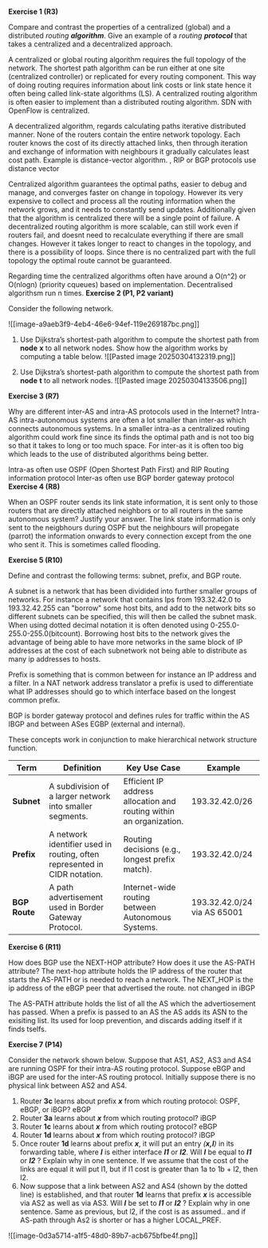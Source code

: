 **Exercise 1 (R3)**

Compare and contrast the properties of a centralized (global) and a distributed _routing **algorithm**_. Give an example of a _routing **protocol**_ that takes a centralized and a decentralized approach.

A centralized or global routing algorithm requires the full topology of the network. The shortest path algorithm can be run either at one site (centralized controller) or replicated for every routing component. This way of doing routing requires information about link costs or link state hence it often being called link-state algorithms (LS). A centralized routing algorithm is often easier to implement than a distributed routing algorithm.  SDN with OpenFlow is centralized.

A decentralized algorithm, regards calculating paths iterative distributed manner. None of the routers contain the entire network topology. Each router knows the cost of its directly attached links, then through iteration and exchange of information with neighbours it gradually calculates least cost path. Example is distance-vector algorithm.  , RIP or BGP protocols use distance vector

Centralized algorithm guarantees the optimal paths, easier to debug and manage, and converges faster on change in topology. However its very expensive to collect and process all the routing information when the network grows, and it needs to constantly send updates. Additionally given that the algorithm is centralized there will be a single point of failure. A decentralized routing algorithm is more scalable, can still work even if routers fail, and doesnt need to recalculate everything if there are small changes. However it takes longer to react to changes in the topology, and there is a possibility of loops. Since there is no centralized part with the full topology the optimal route cannot be guaranteed. 

Regarding time the centralized algorithms often have around a O(n^2) or O(nlogn) (priority cqueues) based on implementation. Decentralised algorithsm run n times.
**Exercise 2 (P1, P2 variant)**

Consider the following network.

![[image-a9aeb3f9-4eb4-46e6-94ef-119e269187bc.png]]

1. Use Dijkstra’s shortest-path algorithm to compute the shortest path from **node** **x** to all network nodes. Show how the algorithm works by computing a table below.
   ![[Pasted image 20250304132319.png]]

2. Use Dijkstra’s shortest-path algorithm to compute the shortest path from **node** **t** to all network nodes.
![[Pasted image 20250304133506.png]]


**Exercise 3 (R7)**

Why are different inter-AS and intra-AS protocols used in the Internet?
Intra-AS intra-autonomous systems are often a lot smaller than inter-as which connects autonomous systems. In a smaller intra-as a centralized routing algorithm could work fine since its finds the optimal path and is not too big so that it takes to long or too much space. For inter-as it is often too big which leads to the use of distributed algorithms being better. 

Intra-as often use OSPF (Open Shortest Path First) and RIP Routing information protocol
Inter-as often use BGP border gateway protocol
**Exercise 4 (R8)**

When an OSPF router sends its link state information, it is sent only to those routers that are directly attached neighbors or to all routers in the same autonomous system? Justify your answer. The link state information is only sent to the neigbhours during OSPF but the neighbours will propegate (parrot) the information onwards to every connection except from the one who sent it. This is sometimes called flooding.

**Exercise 5 (R10)**

Define and contrast the following terms: subnet, prefix, and BGP route.

A subnet is a network that has been dividided into further smaller groups of networks. For instance a network that contains Ips from 193.32.42.0 to 193.32.42.255 can "borrow" some host bits, and add to the network bits so different subnets can be specified, this will then be called the subnet mask. When using dotted decimal notation it is often denoted using 0-255.0-255.0-255.0\(bitcount). Borrowing host bits to the network gives the advantage of being able to have more networks in the same block of IP addresses at the cost of each subnetwork not being able to distribute as many ip addresses to hosts.

Prefix is something that is common between for instance an IP address and a filter. In a NAT network address translator a prefix is used to differentiate what IP addresses should go to which interface based on the longest common prefix.

BGP is border gateway protocol and defines rules for traffic within the AS IBGP and between ASes EGBP (external and internal).

These concepts work in conjunction to make hierarchical network structure function.


| Term          | Definition                                                                | Key Use Case                                                        | Example                     |
| ------------- | ------------------------------------------------------------------------- | ------------------------------------------------------------------- | --------------------------- |
| **Subnet**    | A subdivision of a larger network into smaller segments.                  | Efficient IP address allocation and routing within an organization. | 193.32.42.0/26              |
| **Prefix**    | A network identifier used in routing, often represented in CIDR notation. | Routing decisions (e.g., longest prefix match).                     | 193.32.42.0/24              |
| **BGP Route** | A path advertisement used in Border Gateway Protocol.                     | Internet-wide routing between Autonomous Systems.                   | 193.32.42.0/24 via AS 65001 |





**Exercise 6 (R11)**

How does BGP use the NEXT-HOP attribute? How does it use the AS-PATH attribute?
The next-hop attribute holds the IP address of the router that starts the AS-PATH or is needed to reach a network. The NEXT_HOP is the ip address of the eBGP peer that advertised the route. not changed in iBGP

The AS-PATH attribute holds the list of all the AS which the advertiosement has passed. When a prefix is passed to an AS the AS adds its ASN to the exisiting list. Its used for loop prevention, and discards adding itself if it finds tselfs.

**Exercise 7 (P14)**

Consider the network shown below. Suppose that AS1, AS2, AS3 and AS4 are running OSPF for their intra-AS routing protocol. Suppose eBGP and iBGP are used for the inter-AS routing protocol. Initially suppose there is no physical link between AS2 and AS4.

1. Router **3c** learns about prefix **_x_** from which routing protocol: OSPF, eBGP, or iBGP?
   eBGP
2. Router **3a** learns about **_x_** from which routing protocol?
	iBGP
3. Router **1c** learns about **_x_** from which routing protocol?
   eBGP
4. Router **1d** learns about **_x_** from which routing protocol?
   iBGP
5. Once router **1d** learns about prefix **_x_**, it will put an entry _(**x,I**)_ in its forwarding table, where **_I_** is either interface **_I1_** or **_I2_**. Will **_I_** be equal to **_I1_** or **_I2_** ? Explain why in one sentence.
   If we assume that the cost of the links are equal it will put l1, but if l1 cost is greater than 1a to 1b + l2, then l2.
6. Now suppose that a link between AS2 and AS4 (shown by the dotted line) is established, and that router **1d** learns that prefix **_x_** is accessible via AS2 as well as via AS3. Will **_I_** be set to **_I1_** or **_I2_** ? Explain why in one sentence. Same as previous, but l2, if the cost is as assumed.. and if AS-path through As2 is shorter or has a higher LOCAL_PREF.

![[image-0d3a5714-a1f5-48d0-89b7-acb675bfbe4f.png]]
